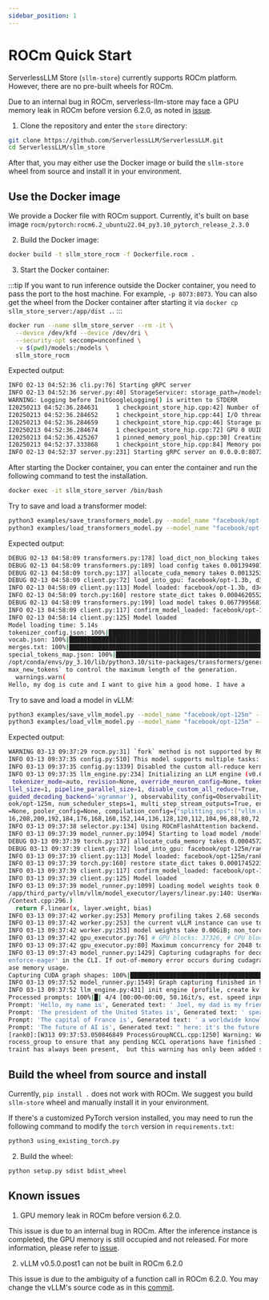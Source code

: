 ```yaml
---
sidebar_position: 1
---
```


# ROCm Quick Start

ServerlessLLM Store (`sllm-store`) currently supports ROCm platform. However, there are no pre-built wheels for ROCm.

Due to an internal bug in ROCm, serverless-llm-store may face a GPU memory leak in ROCm before version 6.2.0, as noted in [issue](https://github.com/ROCm/HIP/issues/3580).

1. Clone the repository and enter the `store` directory:

```bash
git clone https://github.com/ServerlessLLM/ServerlessLLM.git
cd ServerlessLLM/sllm_store
```
After that, you may either use the Docker image or build the `sllm-store` wheel from source and install it in your environment.

## Use the Docker image

We provide a Docker file with ROCm support. Currently, it's built on base image `rocm/pytorch:rocm6.2_ubuntu22.04_py3.10_pytorch_release_2.3.0`

2. Build the Docker image:

``` bash
docker build -t sllm_store_rocm -f Dockerfile.rocm .
```

3. Start the Docker container:

:::tip
If you want to run inference outside the Docker container, you need to pass the port to the host machine. For example, `-p 8073:8073`. You can also get the wheel from the Docker container after starting it via `docker cp sllm_store_server:/app/dist .`.
:::

``` bash
docker run --name sllm_store_server --rm -it \
  --device /dev/kfd --device /dev/dri \
  --security-opt seccomp=unconfined \
  -v $(pwd)/models:/models \
  sllm_store_rocm
```

Expected output:

``` bash
INFO 02-13 04:52:36 cli.py:76] Starting gRPC server
INFO 02-13 04:52:36 server.py:40] StorageServicer: storage_path=/models, mem_pool_size=4294967296, num_thread=4, chunk_size=33554432, registration_required=False
WARNING: Logging before InitGoogleLogging() is written to STDERR
I20250213 04:52:36.284631     1 checkpoint_store_hip.cpp:42] Number of GPUs: 1
I20250213 04:52:36.284652     1 checkpoint_store_hip.cpp:44] I/O threads: 4, chunk size: 32MB
I20250213 04:52:36.284659     1 checkpoint_store_hip.cpp:46] Storage path: "/models"
I20250213 04:52:36.284674     1 checkpoint_store_hip.cpp:72] GPU 0 UUID: 61363865-3865-3038-3831-366132376261
I20250213 04:52:36.425267     1 pinned_memory_pool_hip.cpp:30] Creating PinnedMemoryPool with 128 buffers of 33554432 bytes
I20250213 04:52:37.333868     1 checkpoint_store_hip.cpp:84] Memory pool created with 4GB
INFO 02-13 04:52:37 server.py:231] Starting gRPC server on 0.0.0.0:8073

```

After starting the Docker container, you can enter the container and run the following command to test the installation.

``` bash
docker exec -it sllm_store_server /bin/bash
```

Try to save and load a transformer model:

``` bash
python3 examples/save_transformers_model.py --model_name "facebook/opt-1.3b" --storage_path "/models"
python3 examples/load_transformers_model.py --model_name "facebook/opt-1.3b" --storage_path "/models"
```
Expected output:

``` bash
DEBUG 02-13 04:58:09 transformers.py:178] load_dict_non_blocking takes 0.005706787109375 seconds
DEBUG 02-13 04:58:09 transformers.py:189] load config takes 0.0013949871063232422 seconds
DEBUG 02-13 04:58:09 torch.py:137] allocate_cuda_memory takes 0.001325368881225586 seconds
DEBUG 02-13 04:58:09 client.py:72] load_into_gpu: facebook/opt-1.3b, d34e8994-37da-4357-a86c-2205175e3b3f
INFO 02-13 04:58:09 client.py:113] Model loaded: facebook/opt-1.3b, d34e8994-37da-4357-a86c-2205175e3b3f
INFO 02-13 04:58:09 torch.py:160] restore state_dict takes 0.0004620552062988281 seconds
DEBUG 02-13 04:58:09 transformers.py:199] load model takes 0.06779956817626953 seconds
INFO 02-13 04:58:09 client.py:117] confirm_model_loaded: facebook/opt-1.3b, d34e8994-37da-4357-a86c-2205175e3b3f
INFO 02-13 04:58:14 client.py:125] Model loaded
Model loading time: 5.14s
tokenizer_config.json: 100%|████████████████████████████████████████████████████████████████████████████████████████████████████████████████████████████████████████████████████████| 685/685 [00:00<00:00, 8.26MB/s]
vocab.json: 100%|█████████████████████████████████████████████████████████████████████████████████████████████████████████████████████████████████████████████████████████████████| 899k/899k [00:00<00:00, 4.05MB/s]
merges.txt: 100%|█████████████████████████████████████████████████████████████████████████████████████████████████████████████████████████████████████████████████████████████████| 456k/456k [00:00<00:00, 3.07MB/s]
special_tokens_map.json: 100%|██████████████████████████████████████████████████████████████████████████████████████████████████████████████████████████████████████████████████████| 441/441 [00:00<00:00, 4.59MB/s]
/opt/conda/envs/py_3.10/lib/python3.10/site-packages/transformers/generation/utils.py:1249: UserWarning: Using the model-agnostic default `max_length` (=20) to control the generation length. We recommend setting `
max_new_tokens` to control the maximum length of the generation.
  warnings.warn(
Hello, my dog is cute and I want to give him a good home. I have a

```

Try to save and load a model in vLLM:

``` bash
python3 examples/save_vllm_model.py --model_name "facebook/opt-125m" --storage_path "/models"
python3 examples/load_vllm_model.py --model_name "facebook/opt-125m" --storage_path "/models"
```
Expected output:

``` bash
WARNING 03-13 09:37:29 rocm.py:31] `fork` method is not supported by ROCm. VLLM_WORKER_MULTIPROC_METHOD is overridden to `spawn` instead.
INFO 03-13 09:37:35 config.py:510] This model supports multiple tasks: {'embed', 'classify', 'generate', 'reward', 'score'}. Defaulting to 'generate'.
INFO 03-13 09:37:35 config.py:1339] Disabled the custom all-reduce kernel because it is not supported on AMD GPUs.
INFO 03-13 09:37:35 llm_engine.py:234] Initializing an LLM engine (v0.6.6) with config: model='/models/facebook/opt-125m', speculative_config=None, tokenizer='/models/facebook/opt-125m', skip_tokenizer_init=False,
 tokenizer_mode=auto, revision=None, override_neuron_config=None, tokenizer_revision=None, trust_remote_code=False, dtype=torch.float16, max_seq_len=2048, download_dir=None, load_format=serverless_llm, tensor_para
llel_size=1, pipeline_parallel_size=1, disable_custom_all_reduce=True, quantization=None, enforce_eager=False, kv_cache_dtype=auto, quantization_param_path=None, device_config=cuda, decoding_config=DecodingConfig(
guided_decoding_backend='xgrammar'), observability_config=ObservabilityConfig(otlp_traces_endpoint=None, collect_model_forward_time=False, collect_model_execute_time=False), seed=0, served_model_name=/models/faceb
ook/opt-125m, num_scheduler_steps=1, multi_step_stream_outputs=True, enable_prefix_caching=False, chunked_prefill_enabled=False, use_async_output_proc=True, disable_mm_preprocessor_cache=False, mm_processor_kwargs
=None, pooler_config=None, compilation_config={"splitting_ops":["vllm.unified_attention","vllm.unified_attention_with_output"],"candidate_compile_sizes":[],"compile_sizes":[],"capture_sizes":[256,248,240,232,224,2
16,208,200,192,184,176,168,160,152,144,136,128,120,112,104,96,88,80,72,64,56,48,40,32,24,16,8,4,2,1],"max_capture_size":256}, use_cached_outputs=False,
INFO 03-13 09:37:38 selector.py:134] Using ROCmFlashAttention backend.
INFO 03-13 09:37:39 model_runner.py:1094] Starting to load model /models/facebook/opt-125m...
DEBUG 03-13 09:37:39 torch.py:137] allocate_cuda_memory takes 0.0004572868347167969 seconds
DEBUG 03-13 09:37:39 client.py:72] load_into_gpu: facebook/opt-125m/rank_0, 8554547c-25d3-4a01-92b6-27d69d91d3b8
INFO 03-13 09:37:39 client.py:113] Model loaded: facebook/opt-125m/rank_0, 8554547c-25d3-4a01-92b6-27d69d91d3b8
INFO 03-13 09:37:39 torch.py:160] restore state_dict takes 0.00017452239990234375 seconds
INFO 03-13 09:37:39 client.py:117] confirm_model_loaded: facebook/opt-125m/rank_0, 8554547c-25d3-4a01-92b6-27d69d91d3b8
INFO 03-13 09:37:39 client.py:125] Model loaded
INFO 03-13 09:37:39 model_runner.py:1099] Loading model weights took 0.0000 GB
/app/third_party/vllm/vllm/model_executor/layers/linear.py:140: UserWarning: Attempting to use hipBLASLt on an unsupported architecture! Overriding blas backend to hipblas (Triggered internally at ../aten/src/ATen
/Context.cpp:296.)
  return F.linear(x, layer.weight, bias)
INFO 03-13 09:37:42 worker.py:253] Memory profiling takes 2.68 seconds
INFO 03-13 09:37:42 worker.py:253] the current vLLM instance can use total_gpu_memory (23.98GiB) x gpu_memory_utilization (0.90) = 21.59GiB
INFO 03-13 09:37:42 worker.py:253] model weights take 0.00GiB; non_torch_memory takes 0.62GiB; PyTorch activation peak memory takes 0.46GiB; the rest of the memory reserved for KV Cache is 20.50GiB.
INFO 03-13 09:37:42 gpu_executor.py:76] # GPU blocks: 37326, # CPU blocks: 7281
INFO 03-13 09:37:42 gpu_executor.py:80] Maximum concurrency for 2048 tokens per request: 291.61x
INFO 03-13 09:37:43 model_runner.py:1429] Capturing cudagraphs for decoding. This may lead to unexpected consequences if the model is not static. To run the model in eager mode, set 'enforce_eager=True' or use '--
enforce-eager' in the CLI. If out-of-memory error occurs during cudagraph capture, consider decreasing `gpu_memory_utilization` or switching to eager mode. You can also reduce the `max_num_seqs` as needed to decre
ase memory usage.
Capturing CUDA graph shapes: 100%|████████████████████████████████████████| 35/35 [00:09<00:00,  3.73it/s]
INFO 03-13 09:37:52 model_runner.py:1549] Graph capturing finished in 9 secs, took 0.06 GiB
INFO 03-13 09:37:52 llm_engine.py:431] init engine (profile, create kv cache, warmup model) took 12.80 seconds
Processed prompts: 100%|█| 4/4 [00:00<00:00, 50.16it/s, est. speed input: 326.19 toks/s, output: 802.89 to
Prompt: 'Hello, my name is', Generated text: ' Joel, my dad is my friend and we are in a relationship. I am'
Prompt: 'The president of the United States is', Generated text: ' speaking out against the release of some State Department documents which show the Russians were involved'
Prompt: 'The capital of France is', Generated text: ' a worldwide knowledge center. What better place to learn about the history and culture of'
Prompt: 'The future of AI is', Generated text: " here: it's the future of everything\nIf you want to test your minds"
[rank0]:[W313 09:37:53.050846849 ProcessGroupNCCL.cpp:1250] Warning: WARNING: process group has NOT been destroyed before we destruct ProcessGroupNCCL. On normal program exit, the application should call destroy_p
rocess_group to ensure that any pending NCCL operations have finished in this process. In rare cases this process can exit before this point and block the progress of another member of the process group. This cons
traint has always been present,  but this warning has only been added since PyTorch 2.4 (function operator())

```

## Build the wheel from source and install

Currently, `pip install .` does not work with ROCm. We suggest you build `sllm-store` wheel and manually install it in your environment.



If there's a customized PyTorch version installed, you may need to run the following command to modify the `torch` version in `requirements.txt`:

```bash
python3 using_existing_torch.py
```

2. Build the wheel:

```bash
python setup.py sdist bdist_wheel
```

## Known issues

1. GPU memory leak in ROCm before version 6.2.0.

This issue is due to an internal bug in ROCm. After the inference instance is completed, the GPU memory is still occupied and not released. For more information, please refer to [issue](https://github.com/ROCm/HIP/issues/3580).

2. vLLM v0.5.0.post1 can not be built in ROCm 6.2.0

This issue is due to the ambiguity of a function call in ROCm 6.2.0. You may change the vLLM's source code as in this [commit](https://github.com/vllm-project/vllm/commit/9984605412de1171a72d955cfcb954725edd4d6f).
